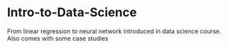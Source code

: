 # Intro-to-Data-Science

From linear regression to neural network introduced in data science course. Also comes with some case studies
